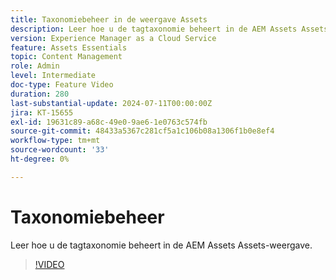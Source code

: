 ```yaml
---
title: Taxonomiebeheer in de weergave Assets
description: Leer hoe u de tagtaxonomie beheert in de AEM Assets Assets-weergave.
version: Experience Manager as a Cloud Service
feature: Assets Essentials
topic: Content Management
role: Admin
level: Intermediate
doc-type: Feature Video
duration: 280
last-substantial-update: 2024-07-11T00:00:00Z
jira: KT-15655
exl-id: 19631c89-a68c-49e0-9ae6-1e0763c574fb
source-git-commit: 48433a5367c281cf5a1c106b08a1306f1b0e8ef4
workflow-type: tm+mt
source-wordcount: '33'
ht-degree: 0%

---
```


# Taxonomiebeheer

Leer hoe u de tagtaxonomie beheert in de AEM Assets Assets-weergave.

>[!VIDEO](https://video.tv.adobe.com/v/3447372/?learn=on&captions=dut)
